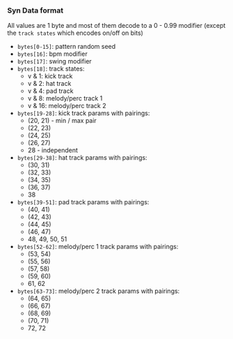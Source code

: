 ### Syn Data format

All values are 1 byte and most of them decode to a 0 - 0.99 modifier (except the `track states` which encodes on/off on bits)

- `bytes[0-15]`: pattern random seed
- `bytes[16]`: bpm modifier
- `bytes[17]`: swing modifier
- `bytes[18]`: track states:
    - v & 1: kick track
    - v & 2: hat track
    - v & 4: pad track
    - v & 8: melody/perc track 1
    - v & 16: melody/perc track 2
- `bytes[19-28]`: kick track params with pairings:
    - (20, 21) - min / max pair
    - (22, 23)
    - (24, 25)
    - (26, 27)
    - 28 - independent
- `bytes[29-38]`: hat track params with pairings:
    - (30, 31)
    - (32, 33)
    - (34, 35)
    - (36, 37)
    - 38
- `bytes[39-51]`: pad track params with pairings:
    - (40, 41)
    - (42, 43)
    - (44, 45)
    - (46, 47)
    - 48, 49, 50, 51
- `bytes[52-62]`: melody/perc 1 track params with pairings:
    - (53, 54)
    - (55, 56)
    - (57, 58)
    - (59, 60)
    - 61, 62
- `bytes[63-73]`: melody/perc 2 track params with pairings:
    - (64, 65)
    - (66, 67)
    - (68, 69)
    - (70, 71)
    - 72, 72
